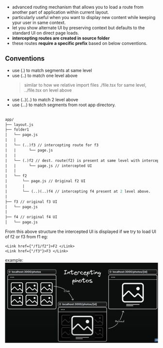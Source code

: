 
- advanced routing mechanism that allows you to load a route from another part of application within current layout.
- particularly useful when you want to display new content while keeping ypur user in same context.
- let you show alternate UI by preserving context but defaults to the standard UI on direct page loads.
- **intercepting routes are created in source folder**
- these routes **require a specific prefix** based on below conventions.


## Conventions

- use (.) to match segments at same level
- use (..) to match one level above 
    > similar to how we relative import files ./file.tsx for same level, ../file.tsx on level above
- use (..)(..) to match 2 level above
- use (...) to match segments from root app directory.

```graphql

app/
├── layout.js
├── folder1
│   └── page.js
|   |
|   └── (..)f3 // intercepting route for f3
|   |      └── page.js 
|   |
|   └── (.)f2 // dest. route(f2) is present at same level with intercepting here
|   |      └── page.js // intercepted UI
|   |
|   └── f2
|       └── page.js // Original f2 UI
|       |
|       └── (..)(..)f4 // intercepting f4 present at 2 level above.
|
├── f3 // original f3 UI
│   └── page.js
|
├── f4 // original f4 UI
│   └── page.js

```

From this above structure the intercepted UI is displayed if we try to load UI of f2 or f3 from f1
eg:
```tsx
<Link href={"/f1/f2"}>F2 </Link>
<Link href={"/f3"}>F3 </Link>
```

example:
![intercepting routes](/assets/images/intercepting-routes.png)
